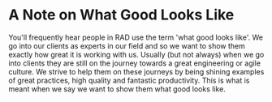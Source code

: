 # A Note on What Good Looks Like

You'll frequently hear people in RAD use the term 'what good looks like'. We go into our clients as experts in our field and so we want to show them exactly how great it is working with us. Usually (but not always) when we go into clients they are still on the journey towards a great engineering or agile culture. We strive to help them on these journeys by being shining examples of great practices, high quality and fantastic productivity. This is what is meant when we say we want to show them what good looks like.
